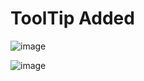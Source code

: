# ToolTip Added

![image](https://github.com/HelloShiv/ToolTip/assets/91686009/710c31a1-f417-477f-a757-a63d68df9d40)

![image](https://github.com/HelloShiv/ToolTip/assets/91686009/60f80183-94ba-46bf-b16b-d5d2fbf4ac42)

